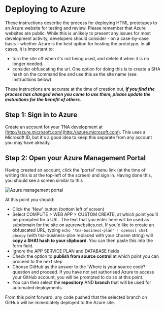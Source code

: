 # Deploying to Azure 

These instructions describe the process for deploying HTML prototypes to an Azure website for testing and review. Please remember that Azure websites are public. While this is unlikely to present any issues for most development activity, developers should consider - on a case-by-case basis - whether Azure is the best option for hosting the prototype. In all cases, it is important to:
* turn the site off when it's not being used, and delete it when it is no longer needed. 
* consider obfuscating the url. One option for doing this is to create a SHA hash on the command line and use this as the site name (see instructions below).

These instructions are accurate at the time of creation but, ***if you find the process has changed when you come to use them, please update the instuctions for the benefit of others***. 

## Step 1: Sign in to Azure

Create an account for your TNA development at [http://azure.microsoft.com](http://azure.microsoft.com). This uses a Microsoft ID, but it's a good idea to keep this separate from any account you may have already. 
 
## Step 2: Open your Azure Management Portal

Having created an account, click the 'portal' menu link (at the time of writing this is at the top-left of the screen) and sign in. Having done this, you should see a screen similar to this 

![Azure management portal](https://raw.githubusercontent.com/nationalarchives/development-guide-and-peer-reviews/master/images/azure-management-portal.png?token=ACfFGbixqP4O1tOqW5Lu0ZUb9vIt0HvEks5V8wNIwA%3D%3D)

At this point you should: 

* Click the 'New' button (bottom left of screen)
* Select COMPUTE > WEB APP > CUSTOM CREATE, at which point you'll be prompted for a URL. The text that you enter here will be used as subdomain for the site on azurewebsites.net. If you'd like to create an obfuscated URL, typing ```echo 'tna-business-plan' | openssl sha1 | pbcopy``` (with tna-business-plan replaced with your chosen string) will **copy a SHA1 hash to your clipboard**. You can then paste this into the form field. 
* Ignore the APP SERVICE PLAN and DATABASE fields
* Check the option to **publish from source control** at which point you can proceed to the next step
* Choose GitHub as the answer to the 'Where is your source code?' question and proceed. If you have not yet authorised Azure to access your GitHub account, you will be prompted to do so at this point. 
* You can then select the **repository** AND **branch** that will be used for automated deployments. 

From this point forward, any code pushed that the selected branch on GitHub will be immediately deployed to the Azure site. 




